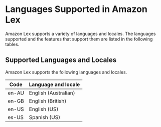 # Languages Supported in Amazon Lex<a name="how-it-works-language"></a>

Amazon Lex supports a variety of languages and locales\. The languages supported and the features that support them are listed in the following tables\.

## Supported Languages and Locales<a name="supported-languages-and-locales"></a>

Amazon Lex supports the following languages and locales\.


| Code | Language and locale | 
| --- | --- | 
| en\-AU | English \(Australian\) | 
| en\-GB | English \(British\) | 
| en\-US | English \(US\) | 
| es\-US | Spanish \(US\) | 